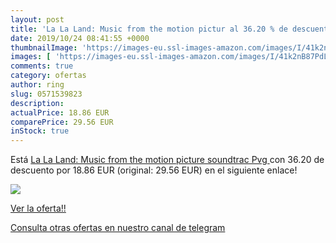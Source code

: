 ```yaml
---
layout: post
title: 'La La Land: Music from the motion pictur al 36.20 % de descuento'
date: 2019/10/24 08:41:55 +0000
thumbnailImage: 'https://images-eu.ssl-images-amazon.com/images/I/41k2nB87PdL._SL200_.jpg'
images: [ 'https://images-eu.ssl-images-amazon.com/images/I/41k2nB87PdL._SL200_.jpg' ]
comments: true
category: ofertas
author: ring
slug: 0571539823
description:
actualPrice: 18.86 EUR
comparePrice: 29.56 EUR
inStock: true
---
```


Está [La La Land: Music from the motion picture soundtrac  Pvg ](https://www.amazon.com/dp/0571539823/?tag=redken08-20) con 36.20 de descuento por 18.86 EUR (original: 29.56 EUR) en el siguiente enlace!

[![](https://images-eu.ssl-images-amazon.com/images/I/41k2nB87PdL._SL200_.jpg)](https://www.amazon.com/dp/0571539823/?tag=redken08-20)

[Ver la oferta!!](https://www.amazon.com/dp/0571539823/?tag=redken08-20)

[Consulta otras ofertas en nuestro canal de telegram](https://t.me/s/ofertas25)
